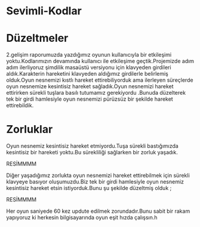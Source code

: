# Sevimli-Kodlar

# Düzeltmeler
2.gelişim raporumuzda  yazdığımız oyunun kullanıcıyla bir etkileşimi yoktu.Kodlarımızın devamında kullanıcı ile etkileşime geçtik.Projemizde adım adım ilerliyoruz şimdilik masaüstü versiyonu için klavyeden girdileri aldık.Karakterin hareketini klavyeden aldığımız girdilerle belirlemiş olduk.Oyun nesnemizi kıstlı hareket ettirebiliyorduk ama ilerleyen süreçlerde oyun nesnemize kesintisiz hareket sağladık.Oyun nesnemizi hareket ettirirken sürekli tuşlara basılı tutumamız gerekiyordu .Bunuda düzelterek tek bir girdi hamlesiyle oyun nesnemizi pürüzsüz bir şekilde hareket ettirebildik.

# Zorluklar
Oyun nesnemiz kesintisiz hareket etmiyordu.Tuşa sürekli bastığımızda kesintisiz bir hareketi yoktu.Bu sürekliliği sağlarken bir zorluk yaşadık.

RESİMMMM

Diğer yaşadığımız zorlukta oyun nesnemizi hareket ettirebilmek için sürekli klavyeye basıyor oluşumuzdu.Biz tek bir girdi hamlesiyle oyun nesnemiz kesintisiz hareket etsin istiyorduk.Bunu şu şekilde düzeltmiş olduk ; 

RESİMMMM

Her oyun saniyede 60 kez updute edilmek zorundadır.Bunu sabit bir rakam yapıyoruz ki herkesin bilgisayarında oyun eşit hızda çalışsın.h
